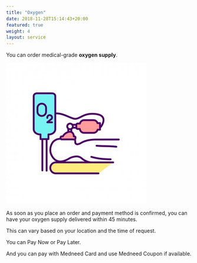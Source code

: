 ```yaml
---
title: "Oxygen"
date: 2018-11-28T15:14:43+20:00 
featured: true
weight: 4
layout: service
---
```


You can order medical-grade **oxygen supply**.

![Oxygen Supply](/images/illustrations/oxygen.jpg)

As soon as you place an order and payment method is confirmed, you can have your oxygen supply delivered within 45 minutes. 

This can vary based on your location and the time of request.

You can Pay Now or Pay Later.

And you can pay with Medneed Card and use Medneed Coupon if available.




